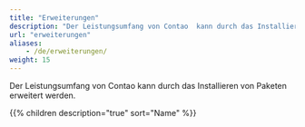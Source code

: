 ```yaml
---
title: "Erweiterungen"
description: "Der Leistungsumfang von Contao  kann durch das Installieren von Paketen erweitert werden."
url: "erweiterungen"
aliases:
    - /de/erweiterungen/
weight: 15
---
```


Der Leistungsumfang von Contao  kann durch das Installieren von Paketen erweitert werden.

{{% children description="true" sort="Name" %}}